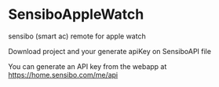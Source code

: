 # SensiboAppleWatch
sensibo (smart ac) remote for apple watch


Download project and your generate apiKey on SensiboAPI file


You can generate an API key from the webapp at https://home.sensibo.com/me/api

